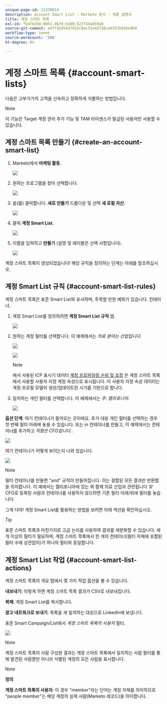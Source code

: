 ```yaml
---
unique-page-id: 11378814
description: Account Smart List - Marketo 문서 - 제품 설명서
title: 계정 스마트 목록
exl-id: fbdfb2b8-0061-467d-be89-527744a659a9
source-git-commit: adff42d54d7953c9ec72e4d736ce0153502be960
workflow-type: tm+mt
source-wordcount: '508'
ht-degree: 0%

---
```


# 계정 스마트 목록 {#account-smart-lists}

다음은 고부가가치 고객을 신속하고 정확하게 식별하는 방법입니다.

>[!NOTE]
>
>이 기능은 Target 계정 관리 추가 기능 및 TAM 라이센스가 발급된 사용자만 사용할 수 있습니다.

## 계정 스마트 목록 만들기 {#create-an-account-smart-list}

1. Marketo에서 **마케팅 활동**.

   ![](assets/account-smart-lists-1.png)

1. 원하는 프로그램을 찾아 선택합니다.

   ![](assets/account-smart-lists-2.png)

1. 을(를) 클릭합니다. **새로 만들기** 드롭다운 및 선택 **새 로컬 자산**.

   ![](assets/account-smart-lists-3.png)

1. 클릭 **계정 Smart List**.

   ![](assets/account-smart-lists-4.png)

1. 이름을 입력하고 **만들기** (설명 및 레이블은 선택 사항입니다).

   ![](assets/account-smart-lists-5.png)

계정 스마트 목록이 생성되었습니다! 해당 규칙을 정의하는 단계는 아래를 참조하십시오.

## 계정 Smart List 규칙 {#account-smart-list-rules}

계정 스마트 목록은 표준 Smart List와 유사하며, 주목할 만한 예외가 있습니다. 컨테이너.

1. 계정 Smart List를 정의하려면 **계정 Smart List 규칙** 탭.

   ![](assets/account-smart-lists-6.png)

1. 원하는 계정 필터를 선택합니다. 이 예제에서는 _의료 분야는 산업입니다_.

   ![](assets/account-smart-lists-7.png)

   ![](assets/account-smart-lists-8.png)

   >[!NOTE]
   >
   >에서 사용된 ICP 표시기 데이터 [계정 프로파일링 순위 및 조정](/help/marketo/product-docs/target-account-management/account-profiling/account-profiling-ranking-and-tuning.md) 은 계정 스마트 목록에서 사용할 사용자 지정 계정 속성으로 표시됩니다. 이 사용자 지정 속성 데이터는 계정 프로필 모델이 생성/업데이트된 시기를 기반으로 합니다.

1. 일치하는 개인 필터를 선택합니다. 이 예제에서는 _주: 캘리포니아_.

   ![](assets/account-smart-lists-9.png)

**옵션 단계**: 여기 컨테이너가 들어오는 곳이에요. 추가 대응 개인 필터를 선택하는 경우 첫 번째 필터 아래에 놓을 수 있습니다. 또는 _in_ 컨테이너를 만들고, 이 예제에서는 컨테이너를 추가하고 _직함은 CFO입니다._.

![](assets/account-smart-lists-10.png)

여기 컨테이너가 어떻게 보이는지 나와 있습니다.

![](assets/account-smart-lists-11.png)

>[!NOTE]
>
>필터 컨테이너를 만들면 &quot;and&quot; 규칙이 만들어집니다. 이는 결합된 모든 결과만 반환함을 의미합니다. 이 예에서는 캘리포니아에 있는 와 함께 의료 산업과 관련됩니다 _및_ CFO로 등록된 사람과 컨테이너를 사용하지 않으려면 기존 필터 아래/위에 필터를 놓습니다.

그게 다야! 계정 Smart List를 활용하는 방법을 보려면 아래 섹션을 확인하십시오.

>[!TIP]
>
>표준 스마트 목록과 마찬가지로 고급 논리를 사용하여 결과를 세분화할 수 있습니다. 세 개 이상의 필터가 필요하며, 계정 스마트 목록에서 한 개의 컨테이너(필터 자체에 포함된 필터 수에 상관없이)가 하나의 필터와 동일합니다.

## 계정 Smart List 작업 {#account-smart-list-actions}

계정 스마트 목록의 개요 탭에서 몇 가지 작업 옵션을 볼 수 있습니다.

**내보내기**: 이렇게 하면 계정 스마트 목록 결과가 CSV로 내보내집니다.

**복제**: 계정 Smart List를 복사합니다.

**광고 네트워크로 보내기**: 목록을 새 일치하는 대상으로 LinkedIn에 보냅니다.

표준 Smart Campaign/List에서 _계정 스마트 목록의 사용자_ 필터.

![](assets/account-smart-lists-12.png)

>[!NOTE]
>
>계정 스마트 목록의 사람 구성원 결과는 계정 스마트 목록에서 일치하는 사람 필터를 통해 발견된 사람뿐만 아니라 식별된 계정의 모든 사람을 표시합니다.

>[!NOTE]
>
>**정의**
>
>**계정 스마트 목록의 사용자**: 이 경우 &quot;member&quot;라는 단어는 계정 자체를 의미하므로 &quot;people member&quot;는 해당 계정의 실제 사람(Marketo 레코드)을 의미합니다.
